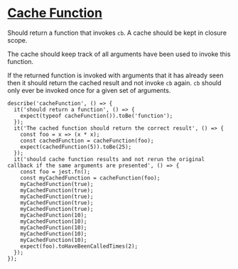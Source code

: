 # [Cache Function](https://www.notion.so/Cache-Function-8d8e24fb9a6343858eb3d58912e0ef8f)

Should return a function that invokes `cb`. A cache should be kept in closure scope.

The cache should keep track of all arguments have been used to invoke this function.

If the returned function is invoked with arguments that it has already seen then it should return the cached result and not invoke `cb` again. `cb` should only ever be invoked once for a given set of arguments.

    describe('cacheFunction', () => {
      it('should return a function', () => {
        expect(typeof cacheFunction()).toBe('function');
      });
      it('The cached function should return the correct result', () => {
        const foo = x => (x * x);
        const cachedFunction = cacheFunction(foo);
        expect(cachedFunction(5)).toBe(25);
      });
      it('should cache function results and not rerun the original callback if the same arguments are presented', () => {
        const foo = jest.fn();
        const myCachedFunction = cacheFunction(foo);
        myCachedFunction(true);
        myCachedFunction(true);
        myCachedFunction(true);
        myCachedFunction(true);
        myCachedFunction(true);
        myCachedFunction(10);
        myCachedFunction(10);
        myCachedFunction(10);
        myCachedFunction(10);
        myCachedFunction(10);
        expect(foo).toHaveBeenCalledTimes(2);
      });
    });
